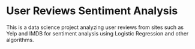 # User Reviews Sentiment Analysis

This is a data science project analyzing user reviews from sites such as Yelp and IMDB for sentiment analysis using Logistic Regression and other algorithms.
